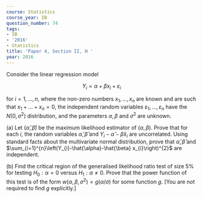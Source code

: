 ```yaml
---
course: Statistics
course_year: IB
question_number: 74
tags:
- IB
- '2016'
- Statistics
title: 'Paper 4, Section II, H '
year: 2016
---
```




Consider the linear regression model

$$Y_{i}=\alpha+\beta x_{i}+\varepsilon_{i}$$

for $i=1, \ldots, n$, where the non-zero numbers $x_{1}, \ldots, x_{n}$ are known and are such that $x_{1}+\ldots+x_{n}=0$, the independent random variables $\varepsilon_{1}, \ldots, \varepsilon_{n}$ have the $N\left(0, \sigma^{2}\right)$ distribution, and the parameters $\alpha, \beta$ and $\sigma^{2}$ are unknown.

(a) Let $(\hat{\alpha}, \hat{\beta})$ be the maximum likelihood estimator of $(\alpha, \beta)$. Prove that for each $i$, the random variables $\hat{\alpha}, \hat{\beta}$ and $Y_{i}-\hat{\alpha}-\hat{\beta} x_{i}$ are uncorrelated. Using standard facts about the multivariate normal distribution, prove that $\hat{\alpha}, \hat{\beta}$ and $\sum_{i=1}^{n}\left(Y_{i}-\hat{\alpha}-\hat{\beta} x_{i}\right)^{2}$ are independent.

(b) Find the critical region of the generalised likelihood ratio test of size $5 \%$ for testing $H_{0}: \alpha=0$ versus $H_{1}: \alpha \neq 0$. Prove that the power function of this test is of the form $w\left(\alpha, \beta, \sigma^{2}\right)=g(\alpha / \sigma)$ for some function $g$. [You are not required to find $g$ explicitly.]